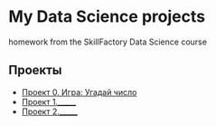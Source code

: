 # My Data Science projects

homework from the SkillFactory Data Science course

## Проекты

* [Проект 0. Игра: Угадай число]()
* [Проект 1._____]()
* [Проект 2._____]()